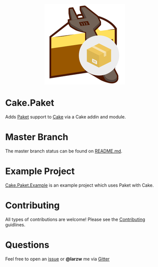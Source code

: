 <p align="center">
  <img src="./Images/CakePaketLogo.png" />
</p>

# Cake.Paket

Adds [Paket](https://fsprojects.github.io/Paket/) support to [Cake](http://cakebuild.net/) via a Cake addin and module.

# Master Branch

The master branch status can be found on [README.md](https://github.com/larzw/Cake.Paket/blob/master/README.md).

# Example Project

[Cake.Paket.Example](https://github.com/larzw/Cake.Paket.Example) is an example project which uses Paket with Cake.

# Contributing

All types of contributions are welcome! Please see the [Contributing](https://github.com/larzw/Cake.Paket/.github/CONTRIBUTING.md/) guidlines.

# Questions

Feel free to open an [issue](https://github.com/larzw/Cake.Paket/issues) or **@larzw** me via [Gitter](https://gitter.im/cake-contrib/Lobby)
